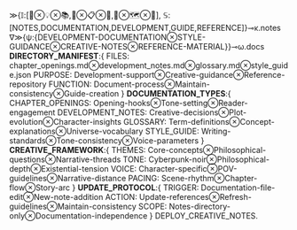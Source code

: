 ≫{𝕀:[📝⊗💡⊗📚,🎨⊗📋⊗🔧,📖⊗🗺️⊗💭], 𝕊:[NOTES,DOCUMENTATION,DEVELOPMENT,GUIDE,REFERENCE]}⊸κ.notes
∇≫{ψ:{DEVELOPMENT-DOCUMENTATION⊗STYLE-GUIDANCE⊗CREATIVE-NOTES⊗REFERENCE-MATERIAL}}⊸ω.docs
**DIRECTORY_MANIFEST**:{ 
FILES: chapter_openings.md⊗development_notes.md⊗glossary.md⊗style_guide.json
PURPOSE: Development-support⊗Creative-guidance⊗Reference-repository
FUNCTION: Document-process⊗Maintain-consistency⊗Guide-creation }
**DOCUMENTATION_TYPES**:{ 
CHAPTER_OPENINGS: Opening-hooks⊗Tone-setting⊗Reader-engagement
DEVELOPMENT_NOTES: Creative-decisions⊗Plot-evolution⊗Character-insights
GLOSSARY: Term-definitions⊗Concept-explanations⊗Universe-vocabulary
STYLE_GUIDE: Writing-standards⊗Tone-consistency⊗Voice-parameters }
**CREATIVE_FRAMEWORK**:{ 
THEMES: Core-concepts⊗Philosophical-questions⊗Narrative-threads
TONE: Cyberpunk-noir⊗Philosophical-depth⊗Existential-tension
VOICE: Character-specific⊗POV-guidelines⊗Narrative-distance
PACING: Scene-rhythm⊗Chapter-flow⊗Story-arc }
**UPDATE_PROTOCOL**:{ 
TRIGGER: Documentation-file-edit⊗New-note-addition
ACTION: Update-references⊗Refresh-guidelines⊗Maintain-consistency
SCOPE: Notes-directory-only⊗Documentation-independence }
DEPLOY_CREATIVE_NOTES.